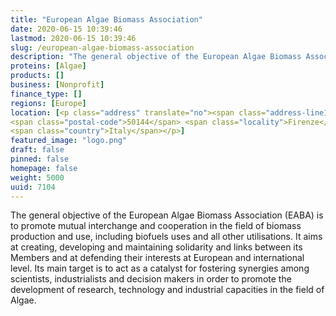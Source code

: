 ```yaml
---
title: "European Algae Biomass Association"
date: 2020-06-15 10:39:46
lastmod: 2020-06-15 10:39:46
slug: /european-algae-biomass-association
description: "The general objective of the European Algae Biomass Association (EABA) is to promote mutual interchange and cooperation in the field of biomass production and use, including biofuels uses and all other utilisations. It aims at creating, developing and maintaining solidarity and links between its Members and at defending their interests at European and international level."
proteins: [Algae]
products: []
business: [Nonprofit]
finance_type: []
regions: [Europe]
location: [<p class="address" translate="no"><span class="address-line1">Viale Belfiore</span><br>
<span class="postal-code">50144</span> <span class="locality">Firenze</span><br>
<span class="country">Italy</span></p>]
featured_image: "logo.png"
draft: false
pinned: false
homepage: false
weight: 5000
uuid: 7104
---
```

<p>The general objective of the European Algae Biomass Association (EABA) is to promote mutual interchange and cooperation in the field of biomass production and use, including biofuels uses and all other utilisations. It aims at creating, developing and maintaining solidarity and links between its Members and at defending their interests at European and international level. Its main target is to act as a catalyst for fostering synergies among scientists, industrialists and decision makers in order to promote the development of research, technology and industrial capacities in the field of Algae.</p>
